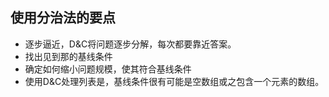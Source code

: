 ## 使用分治法的要点

+ 逐步逼近，D&C将问题逐步分解，每次都要靠近答案。
+ 找出见到那的基线条件
+ 确定如何缩小问题规模，使其符合基线条件
+ 使用D&C处理列表是，基线条件很有可能是空数组或之包含一个元素的数组。

